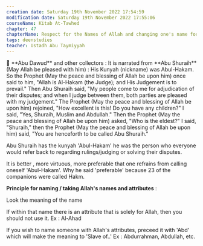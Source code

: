 ```yaml
---
creation date: Saturday 19th November 2022 17:54:59 
modification date: Saturday 19th November 2022 17:55:06
courseName: Kitab At-Tawhed 
chapter: 47
chapterName: Respect for the Names of Allah and changing one's name for that
tags: deenstudies
teacher: Ustadh Abu Taymiyyah
---
```

<aside> 🕋 **Abu Dawud** and other collectors : It is narrated from **Abu Shuraih** (May Allah be pleased with him) : His Kunyah (nickname) was Abul-Hakam. So the Prophet (May the peace and blessing of Allah be upon him) once said to him, "Allah is Al-Hakam (the Judge); and His Judgement is to prevail." Then Abu Shuraih said, "My people come to me for adjudication of their disputes; and when I judge between them, both parties are pleased with my judgement." The Prophet (May the peace and blessing of Allah be upon him) rejoined, "How excellent is this! Do you have any children?" I said, "Yes, Shuraih, Muslim and Abdullah." Then the Prophet (May the peace and blessing of Allah be upon him) asked, "Who is the eldest?" I said, "Shuraih," then the Prophet (May the peace and blessing of Allah be upon him) said, "You are henceforth to be called Abu Shuraih."

</aside>

Abu Shuraih has the kunyah 'Abul-Hakam' he was the person who everyone would refer back to regarding rulings/judging or solving their disputes.

It is better , more virtuous, more preferable that one refrains from calling oneself 'Abul-Hakam'. Why he said 'preferable' because 23 of the companions were called Hakm.

**Principle for naming / taking Allah's names and attributes** :

Look the meaning of the name

If within that name there is an attribute that is solely for Allah, then you should not use it. Ex : Al-Ahad

If you wish to name someone with Allah's attributes, preceed it with 'Abd' which will make the meaning to 'Slave of..' Ex : Abdurrahman, Abdullah, etc.